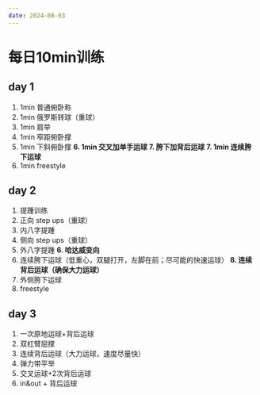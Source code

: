 ```yaml
---
date: 2024-08-03
---
```

# 每日10min训练
## day 1
1. 1min 普通俯卧称
2. 1min 俄罗斯转球（重球）
3. 1min 肩举
4. 1min 窄距俯卧撑
5. 1min 下斜俯卧撑
**6. 1min 交叉加单手运球**
**7. 胯下加背后运球**
**7. 1min 连续胯下运球**
8. 1min freestyle

## day 2
1. 提踵训练
2. 正向 step ups（重球）
3. 内八字提踵
4. 侧向 step ups（重球）
5. 外八字提踵
**6. 哈达威变向**
7. 连续胯下运球（低重心，双腿打开，左脚在前；尽可能的快速运球）
**8. 连续背后运球（确保大力运球）**
9. 外侧胯下运球 
10. freestyle

## day 3
1. 一次原地运球+背后运球
2. 双杠臂屈撑
3. 连续背后运球（大力运球，速度尽量快）
4. 弹力带平举
5. 交叉运球+2次背后运球 
6. in&out + 背后运球

